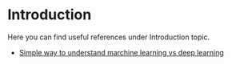 # Introduction

Here you can find useful references under Introduction topic.

- [Simple way to understand marchine learning vs deep learning](https://www.zendesk.com/blog/machine-learning-and-deep-learning/)

   

